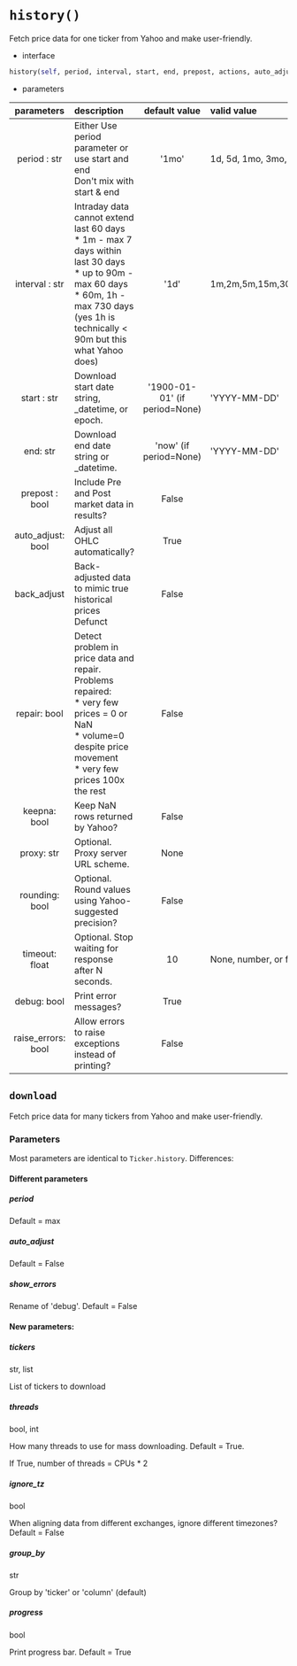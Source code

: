 # `history()` 

Fetch price data for one ticker from Yahoo and make user-friendly.
- interface
```python
history(self, period, interval, start, end, prepost, actions, auto_adjust, back_adjust, repair, keepna, proxy, rounding, timeout, debug, raise_errors) -> pd.DataFrame
```
- parameters 

| parameters | description | default value | valid value | 
| :--------: | :-------- | :------: | :-------- | 
| period : str | Either Use period parameter or use start and end <br> Don't mix with start & end | '1mo' | 1d, 5d, 1mo, 3mo, 6mo, 1y, 2y, 5y, 10y, ytd, max |
| interval : str | Intraday data cannot extend last 60 days <br> * 1m - max 7 days within last 30 days <br> * up to 90m - max 60 days <br> * 60m, 1h - max 730 days (yes 1h is technically < 90m but this what Yahoo does)| '1d' | 1m,2m,5m,15m,30m,60m,90m,1h,1d,5d,1wk,1mo,3mo | 
| start : str | Download start date string, _datetime, or epoch.  | '1900-01-01' (if period=None) | 'YYYY-MM-DD' | 
| end: str | Download end date string or _datetime. | 'now' (if period=None) | 'YYYY-MM-DD' |
| prepost : bool | Include Pre and Post market data in results? | False |  |
| auto_adjust: bool | Adjust all OHLC automatically? | True |  |
| back_adjust | Back-adjusted data to mimic true historical prices <br> Defunct | False |  |
| repair: bool | Detect problem in price data and repair. <br> Problems repaired: <br> * very few prices = 0 or NaN <br> * volume=0 despite price movement <br> * very few prices 100x the rest | False ||
| keepna: bool | Keep NaN rows returned by Yahoo?  | False ||
| proxy: str | Optional. Proxy server URL scheme. | None |  |
| rounding: bool | Optional. Round values using Yahoo-suggested precision? | False |  |
| timeout: float | Optional. Stop waiting for response after N seconds. | 10 | None, number, or fraction. e.g. 0.01 |
| debug: bool | Print error messages? | True |  |
| raise_errors: bool | Allow errors to raise exceptions instead of printing? | False |  |

## `download`

Fetch price data for many tickers from Yahoo and make user-friendly.

### Parameters

Most parameters are identical to `Ticker.history`. Differences:

#### Different parameters

##### period
Default = max

##### auto_adjust
Default = False

##### show_errors
Rename of 'debug'. Default = False

#### New parameters:

##### tickers
str, list

List of tickers to download

##### threads
bool, int

How many threads to use for mass downloading. Default = True.

If True, number of threads = CPUs * 2

##### ignore_tz
bool

When aligning data from different exchanges, ignore different timezones? Default = False

##### group_by
str

Group by 'ticker' or 'column' (default)

##### progress
bool

Print progress bar. Default = True